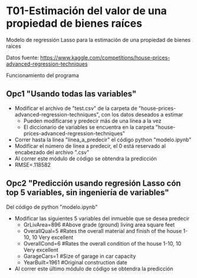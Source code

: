 # T01-Estimación del valor de una propiedad de bienes raíces

Modelo de regressión Lasso para la estimación de una propiedad de bienes raices

Datos fuente: https://www.kaggle.com/competitions/house-prices-advanced-regression-techniques

Funcionamiento del programa

## Opc1 "Usando todas las variables"
  * Modificar el archivo de "test.csv" de la carpeta de "house-prices-advanced-regression-techniques", con los datos deseados a estimar
    * Pueden modificarse y predecir más de una línea a la vez
    * El diccionario de variables se encuentra en la carpeta "house-prices-advanced-regression-techniques"
  * Correr hasta la línea "línea_a_predecir" el código python "modelo.ipynb"
  * Modificar el número de línea a predecir, el 0 está reservado al encabezado del archivo ".csv"
  * Al correr este módulo de código se obtendra la predicción 
  * RMSE=.118582
  
## Opc2 "Predicción usando regresión Lasso cón top 5 variables, sin ingeniería de variables" 
Del código de python "modelo.ipynb"

  * Modificar las siguientes 5 variables del inmueble que se desea predecir
    * GrLivArea=896 #Above grade (ground) living area square feet
    * OverallQual=5 #Rates the overall material and finish of the house 1-10, 10 Very excellent 
    * OverallCond=6 #Rates the overall condition of the house 1-10, 10 Very excellent 
    * GarageCars=1 #Size of garage in car capacity
    * YearBuilt=1961 #Original construction date
* Al correr este último módulo de código se obtendra la predicción


  
